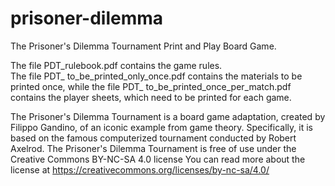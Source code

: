 # prisoner-dilemma
The Prisoner's Dilemma Tournament Print and Play Board Game.

The file PDT_rulebook.pdf contains the game rules.  
The file PDT_ to_be_printed_only_once.pdf contains the materials to be printed once, while the file PDT_ to_be_printed_once_per_match.pdf contains the player sheets, which need to be printed for each game.

The Prisoner's Dilemma Tournament is a board game adaptation, created by Filippo Gandino, of an iconic example from game theory. Specifically, it is based on the famous computerized tournament conducted by Robert Axelrod.
The Prisoner's Dilemma Tournament is free of use under the Creative Commons BY-NC-SA 4.0 license You can read more about the license at https://creativecommons.org/licenses/by-nc-sa/4.0/
